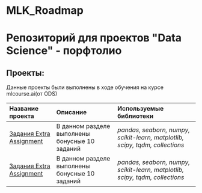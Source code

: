 # MLK_Roadmap
# Репозиторий для проектов "Data Science" - порфтолио

## Проекты:

Данные проекты были выполнены в ходе обучения на курсе mlcourse.ai(от ODS)

| Название проекта | Описание | Используемые библиотеки | 
| :---------------------- | :---------------------- | :---------------------- |
| [Задания Extra Assignment](https://github.com/nmalkam/ODS-mlcourse.ai/tree/Ton/Extra%20Assignment) | В данном разделе выполнены бонусные 10 заданий| *pandas, seaborn, numpy, scikit-learn, matplotlib, scipy, tqdm, collections* |
| [Задания Extra Assignment](https://github.com/nmalkam/ODS-mlcourse.ai/tree/Ton/Extra%20Assignment) | В данном разделе выполнены бонусные 10 заданий| *pandas, seaborn, numpy, scikit-learn, matplotlib, scipy, tqdm, collections* |
